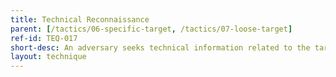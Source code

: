 ```yaml
---
title: Technical Reconnaissance
parent: [/tactics/06-specific-target, /tactics/07-loose-target]
ref-id: TEQ-017
short-desc: An adversary seeks technical information related to the target (such as  sub-domains, IP addresses and types of software a target is utilising) to better inform later stages of the attack.
layout: technique
---
```

